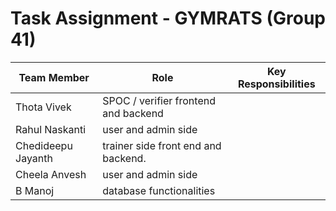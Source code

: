 # Task Assignment - GYMRATS (Group 41)

| Team Member | Role | Key Responsibilities |
|--------------|------|----------------------|
| Thota Vivek | SPOC / verifier frontend and backend |
| Rahul Naskanti | user and admin side |
| Chedideepu Jayanth | trainer side front end and backend. |
| Cheela Anvesh |user and admin side |
| B Manoj | database functionalities|

